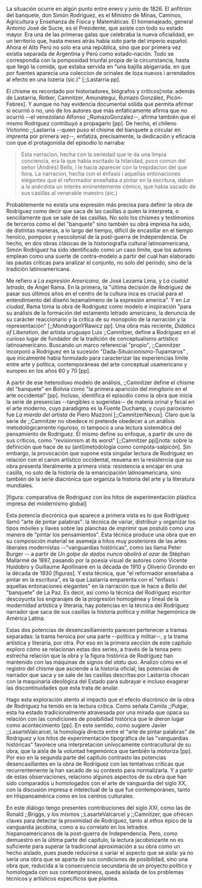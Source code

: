 La situación ocurre en algún punto entre enero y junio de 1826. El anfitrión del banquete, don Simón Rodríguez, es el Ministro de Minas, Caminos, Agricultura y Enseñanza de Física y Matemáticas. El homenajeado, general Antonio José de Sucre, es el Presidente, que asiste con todo su estado mayor. Era una de las primeras galas que celebraba la nueva oficialidad, en un territorio que, hasta meses atrás había sido parte del imperio español. Ahora el Alto Perú no solo era una república, sino que por primera vez existía separada de Argentina y Perú como estado-nación. Todo se correspondía con la pomposidad triunfal propia de la circunstancia, hasta que llegó la comida, que estaba servida en "una bajilla abigarrada, en que por fuentes aparecia una coleccion de orinales de loza nuevos i arrendados al efecto en una lozeria (sic.)" [;;Lastarria pp].

El chisme es recordado por historiadores, biógrafos y críticos[nota: además de Lastarria, Rotker, Camnitzer, Amunátegui, Rumazo González, Picón-Febres]. Y aunque no hay evidencia documental sólida que permita afirmar si ocurrió o no, uno de los autores que más enfáticamente afirma que *no* ocurrió --el venezolano Alfonso ;;RumazoGonzalez--, afirma también que el mismo Rodríguez contribuyó a propagarlo [pp]. De hecho, el chileno Victorino ;;Lastarria --quien puso el chisme del banquete a circular en imprenta por primera vez--, enfatiza, precisamente, la dedicación y eficacia con que el protagonista del episodio lo narraba:

>Esta narracion, hecha con la seriedad que le da una limpia conciencia, era la que habia escitado la hilaridad, poco comun del señor [Andrés] Bello, i le hacia aparecer con la trepidacion del que llora. La narracion, hecha con el énfasis i aquellas entonaciones elegantes que el reformador enseñaba a pintar en la escritura, daban a la anécdota un interés eminentemente cómico, que habia sacado de sus casillas al venerable maestro (sic.)

Probablemente no exista una expresión más precisa para definir la obra de Rodríguez como decir  que saca de las casillas a quien la interpreta, o sencillamente que se sale de las casillas. No solo los chismes y testimonios de terceros como el del "banquete" sino también su obra impresa ha sido, de distintas maneras, a lo largo del tiempo, difícil de encasillar en el tiempo heroico, pomposo y neocolonial de la post-guerra de Independencia. De hecho, en dos obras clásicas de la historiografía cultural latinoamericana, Simón Rodríguez ha sido identificado como un caso límite, que los autores emplean como una suerte de contra-modelo a partir del cual han elaborado las pautas críticas para analizar el conjunto, no solo del período, sino de la tradición latinoamericana.

Me refiero a *La expresión Americana*, de José Lezama Lima, y *La ciudad letrada*, de Ángel Rama. En la primera, la  "última decisión de Rodriguez de pasar sus últimos años en el centro de la cultura inca es crucial para el entendimiento del diseño lezamalimeno de la expresión america". Y en *La ciudad*, Rama toma la obra de Rodríguez como modelo e inspiración "para su análisis de la formación del estamento letrado ame­ricano, la denuncia de su carácter reaccionario y la crítica de su monopolio de la narración y la representación" [;;MondragonYRawicz pp]. Una obra más reciente, *Didatics of Liberation*, del artista uruguayo Luis ;;Camnitzer, define a Rodríguez en el curioso lugar de fundador de la tradición de conceptualismo artístico latinoamericano. Buscando un marco referencial "propio", ;;Camnitzer incorporó a Rodríguez en la sucesión "Dada-Situacionismo-Tupamaros" , que inicalmente había formulado para caracterizar las experiencias límite entre arte y política, contemporáneas del arte conceptual usamericano y europeo en los años 60 y 70 [pp].

A partir de ese heterodoxo modelo de análisis, ;;Camnitzer define el chisme del "banquete" en Bolivia como "la primera aparición del mingitorio en el arte occidental" [pp]. Incluso, identifica el episodio como la obra que inicia la serie de presencias --tangibles o sugeridas-- de materia orinal y fecal en el arte moderno, cuyo paradigma es la *Fuente* Duchamp, y cuyo  paroxismo fue *La mierda del artista* de Piero Mazzoni [;;CamnitzerNexus]. Claro que la serie de ;;Camnitzer no obedece ni pretende obedecer a un análisis metodológicamente riguroso, ni tampoco a una lectura sistemática del pensamiento de Rodríguez. Él mismo define su enfoque, a partir de uno de sus críticos, como "revisionism at its worst" [;;Camnitzer pp][nota: sobre la definición  que hace de su (anti)metodología como compota-salpicón]. Sin embargo, la provocación que supone esta singular lectura de Rodríguez en relación con el canon artístico occidental, resuena en la resistencia que su obra presenta literalmente a primera vista: resistencia a encajar en una casilla, no solo de la historia de la emancipación latinoamericana, sino también de la serie diacrónica que organiza la historia del arte y la literatura mundiales.

[figura: comparativa de Rodríguez con los hitos de experimentación plástica impresa del modernismo global]

Esta potencia discrónica que aparece a primera vista es lo que Rodríguez llamó "arte de pintar palabras": la técnica de variar, distribuir y organizar los tipos móviles y llaves sobre las planchas de imprimir que postuló como una manera de "pintar los pensamientos". Esta técnica produce una obra que en su composición material se asemeja a hitos muy posteriores de las artes liberales modernistas  --"vanguardias históricas", como las llama Peter Burger -- a partir de *Un golpe de dados nunca abolirá el azar* de Stéphan Mallarmé de 1897, pasando por la poesía visual de autores como Vicente Huidobro y Guillaume Apollinaire en la década de 1910 y Oliverio Girondo en la década de 1930 [figuras]. Y esta técnica, que "el reformador enseñaba a pintar en la escritura", es la que Lastarria emparenta con  el "énfasis i aquellas entonaciones elegantes" en la narración que le hace a Bello del "banquete" de La Paz. Es decir, así como la técnica del Rodríguez escritor descoyunta los engranajes de la progresión homogénea y lineal de la modernidad artística y literaria, hay potencias en la técnica del Rodríguez narrador que saca de sus casillas la historia política y militar hegemónica de América Latina. 

Estas dos potencias de desencasillamiento parecen pertenecer a tramas separadas: la trama heroica por una parte --política y militar--, y la trama artística y literaria, por otra. Por eso en la primera sección de este capítulo exploro cómo se relacionan estas dos series, a través de la tensa pero estrecha relación que la obra y la figura histórica de Rodríguez han mantenido con las máquinas de signos del *statu quo*. Analizo cómo en el registro del chisme que asciende a la historia oficial, las potencias de narrador que saca y se sale de las casillas descritas por Lastarria chocan con la maquinaria ideológica del Estado para subrayar e incluso exagerar las discontinuidades que esta trata de anular.

Hago esta exploración atento al impacto que el efecto discrónico de la obra de Rodríguez ha tenido en la lectura crítica. Como señala Camila ;;Pulgar, esta ha estado tradicionalmente atravesada por una mirada que opaca su relación con las condiciones de posibilidad histórica que le dieron lugar como acontecimiento [pp]. En este sentido, como sugiere Javier ;;LasarteValcarcel, la homología directa entre el "arte de pintar palabras" de Rodríguez y los hitos de experimentación tipográfica de las "vanguardias históricas" favorece una interpretación unívocamente contracultural de su obra, que la aisla de la voluntad hegemónica que también la motoriza [pp]. Por eso en la segunda parte del capítulo contrasto las potencias desencasillantes en la obra de Rodríguez con las tentativas críticas que recurrentemente la han sacado de su contexto para normalizarla. Y a partir de estas observaciones, relaciono algunos aspectos de su obra que han sido comparados u homologados con el arte de vanguardia del siglo XX, con la discusión impresa e intelectual de la que fue contemporáneo, tanto en Hispanoamérica como en los centros culturales.

En este diálogo tengo presentes contribuciones del siglo XXI, como las de Ronald ;;Briggs,  y los mismos ;;LasarteValcarcel y ;;Camnitzer, que ofrecen claves para detectar la proximidad de Rodríguez, tanto al *ethos* épico de la vanguardia jacobina, como a su correlato en los letrados hispanoamericanos de la post-guerra de Independencia. Pero, como demuestro en la última parte del capítulo, la lectura jacobinizante no es suficiente para superar la tradicional aproximación a su obra como un hecho aislado, pues puede reducirse a variar el aspecto que se aisla: ya no sería una obra que se aparta de sus condiciones de posibilidad, sino una obra que, reducida a la consecuencia secundaria de un proyecto político y homologada con sus contemporáneos, queda aislada de los problemas técnicos y artísticos específicos que plantea. 